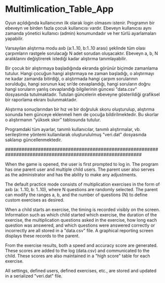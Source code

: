 # Multimlication_Table_App
Oyun açıldığında kullanıcının ilk olarak login olmasını istenir. Programın bir ebeveyn ve birden fazla
çocuk kullanıcısı vardır. Ebeveyn kullanıcısı aynı zamanda yönetici kullanıcı (admin) konumundadır ve her
türlü ayarlamaları yapabilir.

Varsayılan alıştırma modu axb (a:1..10, b:1..10 arası) şeklinde tüm olası çarpımların rastgele sorulacağı
N adet sorudan oluşacaktır. Ebeveyn a, b, N aralıklarını değiştirerek istediği kadar alıştırma
tanımlayabilir.

Bir çocuk bir alıştırmaya başladığında ekranda görünür biçimde zamanlama tutulur.
Hangi çocuğun hangi alıştırmaya ne zaman başladığı, o alıştırmayı ne kadar zamanda bitirdiği, o
alıştırmada hangi çarpım sorularının sorulduğu, hangi sorunun kaç sn’de cevaplandığı, hangi soruların
doğru hangi soruların yanlış cevaplandığı bilgilerinin güncesi "data.csv" dosyasında tutulmaktadır.
Tutulan güncelerin ebeveyne gösterildiği grafiksel bir raporlama ekranı bulunmaktadır.

Alıştırma sonuçlarından bir hız ve bir doğruluk skoru oluşturulup, alıştırma sonunda hem
günceye eklenmeli hem de çocuğa bildirilmektedir. Bu skorlar o alıştırmanın “yüksek skor”
tablosunda tutulur.

Programdaki tüm ayarlar, tanımlı kullanıcılar, tanımlı alıştırmalar, vb. serileştirme yöntemi kullanılarak
oluşturululmuş "veri.dat" dosyasında saklanıp güncellenmektedir.

##########################################################################################################


When the game is opened, the user is first prompted to log in. The program has one parent user and multiple child users. The parent user also serves as the administrator and has the ability to make any adjustments.

The default practice mode consists of multiplication exercises in the form of axb (a: 1..10, b: 1..10), where N questions are randomly selected. The parent can modify the ranges a, b, and the number of questions (N) to define custom exercises as desired.

When a child starts an exercise, the timing is recorded visibly on the screen. Information such as which child started which exercise, the duration of the exercise, the multiplication questions asked in the exercise, how long each question was answered, and which questions were answered correctly or incorrectly are all stored in a "data.csv" file. A graphical reporting screen displays these records to the parent.

From the exercise results, both a speed and accuracy score are generated. These scores are added to the log (data.csv) and communicated to the child. These scores are also maintained in a "high score" table for each exercise.

All settings, defined users, defined exercises, etc., are stored and updated in a serialized "veri.dat" file.

